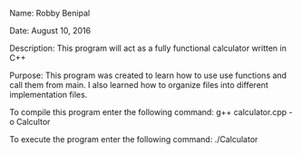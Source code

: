 Name:           Robby Benipal

Date:           August 10, 2016

Description:    This program will act as a fully functional 
                calculator written in C++
		
Purpose:	This program was created to learn how to use
		use functions and call them from main. I also
		learned how to organize files into different
		implementation files. 	
		

To compile this program enter the following command:
	g++ calculator.cpp -o Calcultor

To execute the program enter the following command:
  ./Calculator
